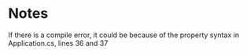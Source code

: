 # Notes

If there is a compile error, it could be because of the property syntax in Application.cs, lines 36 and 37
